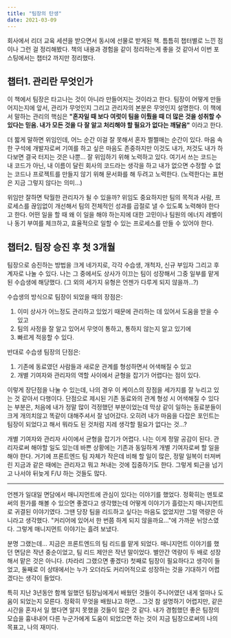 ```yaml
---
title: "팀장의 탄생"
date: 2021-03-09
---
```


회사에서 리더 교육 세션을 받으면서 동시에 선물로 받게된 책. 틈틈히 챕터별로 느낀 점이나 그런 걸 정리해봤다. 책의 내용과 경험을 같이 정리하는게 좋을 것 같아서 이번 포스팅에서는 챕터2 까지만 정리했다.

## 챕터1\. 관리란 무엇인가

이 책에서 팀장은 타고나는 것이 아니라 만들어지는 것이라고 한다. 팀장이 어떻게 만들어지는지에 앞서, 관리가 무엇인지 그리고 관리자의 본분은 무엇인지 설명한다. 이 책에서 말하는 관리의 핵심은 **"혼자일 때 보다 여럿이 팀을 이뤘을 때 더 많은 것을 성취할 수 있다는 믿음. 내가 모든 것을 다 잘 알고 처리해야 할 필요가 없다는 깨달음"** 이라고 한다.

더 짧게 말하면 위임인데, 어느 순간 이걸 잘 못해서 혼자 쩔쩔매는 순간이 있다. 마음 속 한 구석에 개발자로써 기여를 하고 싶은 마음도 존중하지만 이것도 내가, 저것도 내가 하다보면 결국 터지는 것은 나뿐... 잘 위임하기 위해 노력하고 있다. 여기서 쓰는 코드는 내 코드가 아닌, 내 이름이 달린 회사의 코드라는 생각을 하고 내가 없으면 수정할 수 없는 코드나 프로젝트를 만들지 않기 위해 문서화를 해 두려고 노력한다. (노력한다는 표현은 지금 그렇지 않다는 의미...)

위임만 잘하면 탁월한 관리자가 될 수 있을까? 위임도 중요하지만 팀의 목적과 사람, 프로세스를 끊임없이 개선해서 팀의 전체적인 성과를 곱절로 낼 수 있도록 노력해야 한다고 한다. 어떤 일을 할 때 왜 이 일을 해야 하는지에 대한 고민이나 팀원의 에너지 레벨이나 동기 부여를 체크하고, 효율적으로 일할 수 있는 프로세스를 만들 수 있어야 한다.

## 챕터2\. 팀장 승진 후 첫 3개월

팀장으로 승진하는 방법을 크게 네가지로, 각각 수습생, 개척자, 신규 부임자 그리고 후계자로 나눌 수 있다. 나는 그 중에서도 상사가 이끄는 팀이 성장해서 그중 일부를 맡게된 수습생에 해당했다. (그 외의 세가지 유형은 언젠가 다루게 되지 않을까...?)

수습생의 방식으로 팀장이 되었을 때의 장점은:

1. 이미 상사가 어느정도 관리하고 있었기 때문에 관리하는 데 있어서 도움을 받을 수 있고
2. 팀의 사정을 잘 알고 있어서 무엇이 통하고, 통하지 않는지 알고 있기에
3. 빠르게 적응할 수 있다.

반대로 수습생 팀장의 단점은:

1. 기존에 동료였던 사람들과 새로운 관계를 형성하면서 어색해질 수 있고
2. 개별 기여자와 관리자의 역할 사이에서 균형을 잡기가 어렵다는 점이 있다.

이렇게 장단점을 나눌 수 있는데, 나의 경우 이 케이스의 장점을 세가지를 잘 누리고 있는 것 같아서 다행이다. 단점으로 제시된 기존 동료와의 관계 형성 시 어색해질 수 있다는 부분은, 처음에 내가 정말 많이 걱정했던 부분이었는데 막상 같이 일하는 동료분들이 크게 개의치않고 똑같이 대해주셔서 잘 넘어갔다. 오히려 내가 마음을 다잡은 포인트는 팀장이 되었다고 해서 뭐라도 된 것처럼 지레 생각할 필요가 없다는 것...?

개별 기여자와 관리자 사이에서 균형을 잡기가 어렵다. 나는 이게 정말 공감이 된다. 관리자로써 해야할 일도 있는데 바쁜 상황에는 기존과 동일하게 개별 기여자로써 할 일을 해야 한다. 거기에 프론트엔드 팀 자체가 작은데 비해 할 일이 많은, 정말 일복이 터져버린 지금과 같은 때에는 관리자고 뭐고 쳐내는 것에 집중하기도 한다. 그렇게 퇴근을 넘기고 나서야 뒤늦게 F/U 하는 것들도 많다.

---

언젠가 일대일 면담에서 매니지먼트에 관심이 있다는 이야기를 했었다. 정확히는 멘토로써의 뭔가를 해볼 수 있으면 좋겠다고 생각했는데 어떻게 이야기가 흘렀는지 매니지먼트로 귀결된 이야기였다. 그땐 당장 팀을 리드하고 싶다는 마음도 없었지만 그럴 역량은 아니라고 생각했다. "커리어에 있어서 한 번쯤 하게 되지 않을까요..."에 가까운 뉘앙스였다. 그렇게 매니지먼트 이야기는 흘려 보냈다.

분명 그랬는데... 지금은 프론트엔드의 팀 리드를 맡게 되었다. 매니지먼트 이야기를 했던 면담은 작년 중순이었고, 팀 리드 제안은 작년 말이었다. 별안간 역량이 두 배로 성장해서 맡은 것은 아니다. (차라리 그랬으면 좋겠다) 첫째로 팀장이 필요하다고 생각이 들었고, 둘째로 이 상태에서는 누가 오더라도 커리어적으로 성장하는 것을 기대하기 어렵겠다는 생각이 들었다.

특히 지난 3년동안 함께 일했던 팀장님에게서 배웠던 것들이 주니어였던 내게 얼마나 도움이 되었는지 모른다. 정확히 무엇을 배웠냐고 하면... 그것 참 설명하기 어렵지만, 같은 시간을 혼자서 일 했다면 알지 못했을 것들이 많은 것 같다. 내가 경험했던 좋은 팀장의 모습을 흉내내어 다른 누군가에게 도움이 되었으면 하는 것이 지금 팀장으로써의 나의 목표고, 나의 재미다.
